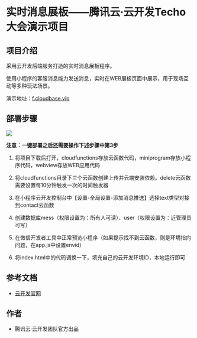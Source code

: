 # 实时消息展板——腾讯云·云开发Techo大会演示项目

## 项目介绍

采用云开发后端服务打造的实时消息展板程序。

使用小程序的客服消息能力发送消息，实时在WEB展板页面中展示，用于现场互动等多种玩法场景。

演示地址：[f.cloudbase.vip](https://f.cloudbase.vip)


## 部署步骤

[![](https://main.qcloudimg.com/raw/67f5a389f1ac6f3b4d04c7256438e44f.svg)](https://console.cloud.tencent.com/tcb/env/index?action=CreateAndDeployCloudBaseProject&appUrl=https%3A%2F%2Fgithub.com%2FTCloudBase%2FWXAPP-WEB-ShowMess&branch=master)

**注意：一键部署之后还需要操作下述步骤中第3步**

1. 将项目下载后打开，cloudfunctions存放云函数代码，miniprogram存放小程序代码，webview存放WEB应用代码

2. 将cloudfunctions目录下三个云函数创建上传并云端安装依赖。delete云函数需要设置每10分钟触发一次的时间触发器

3. 在小程序云开发控制台中【设置-全局设置-添加消息推送】选择text类型对接到contact云函数

4. 创建数据库mess（权限设置为：所有人可读）、user（权限设置为：近管理员可写）

5. 在微信开发者工具中正常预览小程序（如果提示找不到云函数，则是环境指向问题，在app.js中设置envid）

6. 将index.html中的代码调换一下，填充自己的云开发环境ID，本地运行即可

## 参考文档

- [云开发官网](https://www.cloudbase.net/)

## 作者

- 腾讯云·云开发团队官方出品

